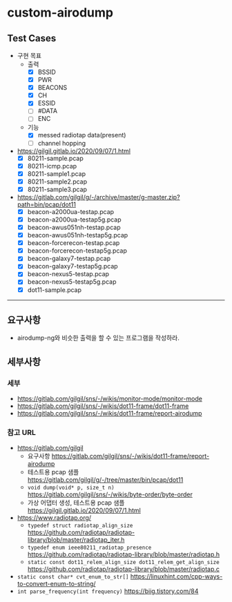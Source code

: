 # custom-airodump
## Test Cases
* 구현 목표
    * 출력
        * [x] BSSID
        * [x] PWR
        * [x] BEACONS
        * [x] CH
        * [x] ESSID
        * [ ] #DATA
        * [ ] ENC
    * 기능
        * [x] messed radiotap data(present)
        * [ ] channel hopping
* https://gilgil.gitlab.io/2020/09/07/1.html
    * [x] 80211-sample.pcap
    * [x] 80211-icmp.pcap
    * [x] 80211-sample1.pcap
    * [x] 80211-sample2.pcap
    * [x] 80211-sample3.pcap
* https://gitlab.com/gilgil/g/-/archive/master/g-master.zip?path=bin/pcap/dot11
    * [x] beacon-a2000ua-testap.pcap
    * [x] beacon-a2000ua-testap5g.pcap
    * [x] beacon-awus051nh-testap.pcap
    * [x] beacon-awus051nh-testap5g.pcap
    * [x] beacon-forcerecon-testap.pcap
    * [x] beacon-forcerecon-testap5g.pcap
    * [x] beacon-galaxy7-testap.pcap
    * [x] beacon-galaxy7-testap5g.pcap
    * [x] beacon-nexus5-testap.pcap
    * [x] beacon-nexus5-testap5g.pcap
    * [x] dot11-sample.pcap
---
## 요구사항
* airodump-ng와 비슷한 출력을 할 수 있는 프로그램을 작성하라.

## 세부사항
### 세부
* https://gitlab.com/gilgil/sns/-/wikis/monitor-mode/monitor-mode
* https://gitlab.com/gilgil/sns/-/wikis/dot11-frame/dot11-frame
* https://gitlab.com/gilgil/sns/-/wikis/dot11-frame/report-airodump

### 참고 URL
* https://gitlab.com/gilgil
    * 요구사항 https://gitlab.com/gilgil/sns/-/wikis/dot11-frame/report-airodump
    * 테스트용 pcap 샘플 https://gitlab.com/gilgil/g/-/tree/master/bin/pcap/dot11
    * ```void dump(void* p, size_t n)``` https://gitlab.com/gilgil/sns/-/wikis/byte-order/byte-order
    * 가상 어댑터 생성, 테스트용 pcap 샘플 https://gilgil.gitlab.io/2020/09/07/1.html
* https://www.radiotap.org/
    * ```typedef struct radiotap_align_size``` https://github.com/radiotap/radiotap-library/blob/master/radiotap_iter.h
    * ```typedef enum ieee80211_radiotap_presence``` https://github.com/radiotap/radiotap-library/blob/master/radiotap.h
    * ```static const dot11_relem_align_size dot11_relem_get_align_size``` https://github.com/radiotap/radiotap-library/blob/master/radiotap.c
* ```static const char* cvt_enum_to_str[]``` https://linuxhint.com/cpp-ways-to-convert-enum-to-string/
* ```int parse_frequency(int frequency)``` https://biig.tistory.com/84